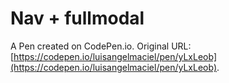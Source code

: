 # Nav + fullmodal

A Pen created on CodePen.io. Original URL: [https://codepen.io/luisangelmaciel/pen/yLxLeob](https://codepen.io/luisangelmaciel/pen/yLxLeob).

